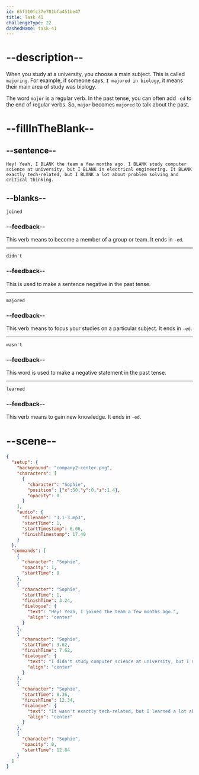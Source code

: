 ```yaml
---
id: 65f310fc37e701bfa451be47
title: Task 41
challengeType: 22
dashedName: task-41
---
```


<!-- (Audio) Sophie: Hey! Yeah, I joined the team a few months ago. I didn't study computer science at university, but I majored in electrical engineering. It wasn't exactly tech-related, but I learned a lot about problem solving and critical thinking. -->

# --description--

When you study at a university, you choose a main subject. This is called `majoring`. For example, if someone says, `I majored in biology`, it means their main area of study was biology. 

The word `major` is a regular verb. In the past tense, you can often add `-ed` to the end of regular verbs. So, `major` becomes `majored` to talk about the past.

# --fillInTheBlank--

## --sentence--

`Hey! Yeah, I BLANK the team a few months ago. I BLANK study computer science at university, but I BLANK in electrical engineering. It BLANK exactly tech-related, but I BLANK a lot about problem solving and critical thinking.`

## --blanks--

`joined`

### --feedback--

This verb means to become a member of a group or team. It ends in `-ed`.

---

`didn't`

### --feedback--

This is used to make a sentence negative in the past tense. 

---

`majored`

### --feedback--

This verb means to focus your studies on a particular subject. It ends in `-ed`.

---

`wasn't`

### --feedback--

This word is used to make a negative statement in the past tense.

---

`learned`

### --feedback--

This verb means to gain new knowledge. It ends in `-ed`.

# --scene--

```json
{
  "setup": {
    "background": "company2-center.png",
    "characters": [
      {
        "character": "Sophie",
        "position": {"x":50,"y":0,"z":1.4},
        "opacity": 0
      }
    ],
    "audio": {
      "filename": "3.1-3.mp3",
      "startTime": 1,
      "startTimestamp": 6.06,
      "finishTimestamp": 17.40
    }
  },
  "commands": [
    {
      "character": "Sophie",
      "opacity": 1,
      "startTime": 0
    },
    {
      "character": "Sophie",
      "startTime": 1,
      "finishTime": 3.24,
      "dialogue": {
        "text": "Hey! Yeah, I joined the team a few months ago.",
        "align": "center"
      }
    },
    {
      "character": "Sophie",
      "startTime": 3.62,
      "finishTime": 7.62,
      "dialogue": {
        "text": "I didn't study computer science at university, but I majored in electrical engineering.",
        "align": "center"
      }
    },
    {
      "character": "Sophie",
      "startTime": 8.36,
      "finishTime": 12.34,
      "dialogue": {
        "text": "It wasn't exactly tech-related, but I learned a lot about problem solving and critical thinking.",
        "align": "center"
      }
    },
    {
      "character": "Sophie",
      "opacity": 0,
      "startTime": 12.84
    }
  ]
}
```
